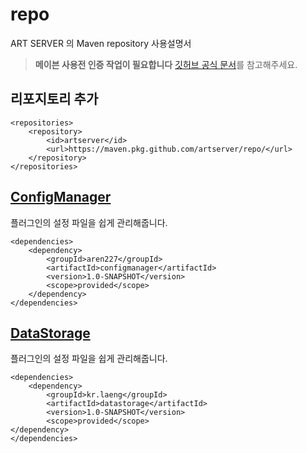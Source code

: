 # repo
ART SERVER 의 Maven repository 사용설명서

> **메이븐 사용전 인증 작업이 필요합니다**
> [깃허브 공식 문서](https://docs.github.com/en/packages/using-github-packages-with-your-projects-ecosystem/configuring-apache-maven-for-use-with-github-packages)를 참고해주세요.

## 리포지토리 추가
```
<repositories>
    <repository>
        <id>artserver</id>
        <url>https://maven.pkg.github.com/artserver/repo/</url>
    </repository>
</repositories>
```

## [ConfigManager](https://github.com/artserver/ConfigManager)
플러그인의 설정 파일을 쉽게 관리해줍니다.
```
<dependencies>
    <dependency>
        <groupId>aren227</groupId>
        <artifactId>configmanager</artifactId>
        <version>1.0-SNAPSHOT</version>
        <scope>provided</scope>
    </dependency>
</dependencies>
```

## [DataStorage](https://github.com/artserver/Datastorage)
플러그인의 설정 파일을 쉽게 관리해줍니다.
```
<dependencies>
    <dependency>
        <groupId>kr.laeng</groupId>
        <artifactId>datastorage</artifactId>
        <version>1.0-SNAPSHOT</version>
        <scope>provided</scope>
</dependency>
</dependencies>
```   
